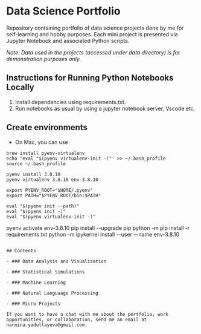 # Data Science Portfolio

Repository containing portfolio of data science projects done by me for self-learning and hobby purposes. Each mini project is presented via Jupyter Notebook and associated Python scripts.

_Note: Data used in the projects (accessed under data directory) is for demonstration purposes only._

## Instructions for Running Python Notebooks Locally

1. Install dependencies using requirements.txt.
2. Run notebooks as usual by using a jupyter notebook server, Vscode etc.

## Create environments

- On Mac, you can use

```
brew install pyenv-virtualenv
echo 'eval "$(pyenv virtualenv-init -)"' >> ~/.bash_profile
source ~/.bash_profile
```

```
pyenv install 3.8.10
pyenv virtualenv 3.8.10 env-3.8.10
```

```
export PYENV_ROOT="$HOME/.pyenv"
export PATH="$PYENV_ROOT/bin:$PATH"

eval "$(pyenv init --path)"
eval "$(pyenv init -)"
eval "$(pyenv virtualenv-init -)"
```

pyenv activate env-3.8.10
pip install --upgrade pip
python -m pip install -r requirements.txt
python -m ipykernel install --user --name env-3.8.10

```

## Contents

- ### Data Analysis and Visualization

- ### Statistical Simulations

- ### Machine Learning

- ### Natural Languaage Processing

- ### Micro Projects

If you want to have a chat with me about the portfolio, work opportunities, or collaboration, send me an email at narmina.yadullayeva@gmail.com.
```
